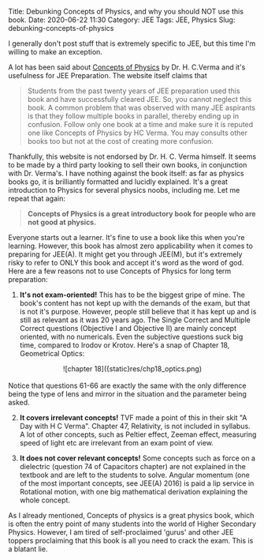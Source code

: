 Title: Debunking Concepts of Physics, and why you should NOT use this book.
Date: 2020-06-22 11:30
Category: JEE
Tags: JEE, Physics
Slug: debunking-concepts-of-physics

I generally don't post stuff that is extremely specific to JEE, but this time I'm willing to make an exception.

 A lot has been said about [Concepts of Physics](https://www.concepts-of-physics.com/concepts-of-physics.php) by Dr. H. C.Verma and it's usefulness for JEE Preparation. The website itself claims that
> Students from the past twenty years of JEE preparation used this book and have successfully cleared JEE. So, you cannot neglect this book. A common problem that was observed with many JEE aspirants is that they follow multiple books in parallel, thereby ending up in confusion. Follow only one book at a time and make sure it is reputed one like Concepts of Physics by HC Verma. You may consults other books too but not at the cost of creating more confusion.

Thankfully, this website is not endorsed by Dr. H. C. Verma himself. It seems to be made by a third party looking to sell their own books, in conjunction with Dr. Verma's. I have nothing against the book itself: as far as physics books go, it is brilliantly formatted and lucidly explained. It's a great introduction to Physics for several physics noobs, including me. Let me repeat that again:

> **Concepts of Physics is a great introductory book for people who are not good at physics.** 

Everyone starts out a learner. It's fine to use a book like this when you're learning. However, this book has almost zero applicability when it comes to preparing for JEE(A). It might get you through JEE(M), but it's extremely risky to refer to ONLY this book and accept it's word as the word of god. Here are a few reasons not to use Concepts of Physics for long term preparation:

1. **It's not exam-oriented!** This has to be the biggest gripe of mine. The book's content has not kept up with the demands of the exam, but that is not it's purpose. However, people still believe that it has kept up and is still as relevant as it was 20 years ago. The Single Correct and Multiple Correct questions (Objective I and Objective II) are mainly concept oriented, with no numericals. Even the subjective questions suck big time, compared to Irodov or Krotov. Here's a snap of Chapter 18, Geometrical Optics:<br>
<center>![chapter 18]({static}res/chp18_optics.png)</center><br>
 Notice that questions 61-66 are exactly the same with the only difference being the type of lens and mirror in the situation and the parameter being asked. 

2. **It covers irrelevant concepts!** TVF made a point of this in their skit "A Day with H C Verma". Chapter 47, Relativity, is not included in syllabus. A lot of other concepts, such as Peltier effect, Zeeman effect, measuring speed of light etc are irrelevant from an exam point of view. 

3. **It does not cover relevant concepts!** Some concepts such as force on a dielectric (question 74 of Capacitors chapter) are not explained in the textbook and are left to the students to solve. Angular momentum (one of the most important concepts, see JEE(A) 2016) is paid a lip service in Rotational motion, with one big mathematical derivation explaining the whole concept.
 
 As I already mentioned, Concepts of physics is a great physics book, which is often the entry point of many students into the world of Higher Secondary Physics. However, I am tired of self-proclaimed 'gurus' and other JEE toppers proclaiming that this book is all you need to crack the exam. This is a blatant lie. 
